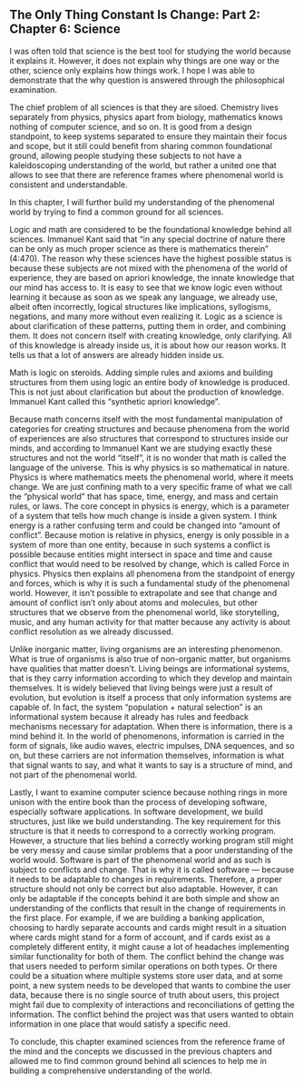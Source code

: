   
## The Only Thing Constant Is Change: Part 2: Chapter 6: Science

I was often told that science is the best tool for studying the world because it explains it. However, it does not explain why things are one way or the other, science only explains how things work. I hope I was able to demonstrate that the why question is answered through the philosophical examination.

The chief problem of all sciences is that they are siloed. Chemistry lives separately from physics, physics apart from biology, mathematics knows nothing of computer science, and so on. It is good from a design standpoint, to keep systems separated to ensure they maintain their focus and scope, but it still could benefit from sharing common foundational ground, allowing people studying these subjects to not have a kaleidoscoping understanding of the world, but rather a united one that allows to see that there are reference frames where phenomenal world is consistent and understandable.

In this chapter, I will further build my understanding of the phenomenal world by trying to find a common ground for all sciences.

Logic and math are considered to be the foundational knowledge behind all sciences. Immanuel Kant said that “in any special doctrine of nature there can be only as much proper science as there is mathematics therein” (4:470). The reason why these sciences have the highest possible status is because these subjects are not mixed with the phenomena of the world of experience, they are based on apriori knowledge, the innate knowledge that our mind has access to. It is easy to see that we know logic even without learning it because as soon as we speak any language, we already use, albeit often incorrectly, logical structures like implications, syllogisms, negations, and many more without even realizing it. Logic as a science is about clarification of these patterns, putting them in order, and combining them. It does not concern itself with creating knowledge, only clarifying. All of this knowledge is already inside us, it is about how our reason works. It tells us that a lot of answers are already hidden inside us.

Math is logic on steroids. Adding simple rules and axioms and building structures from them using logic an entire body of knowledge is produced. This is not just about clarification but about the production of knowledge. Immanuel Kant called this “synthetic apriori knowledge”.

Because math concerns itself with the most fundamental manipulation of categories for creating structures and because phenomena from the world of experiences are also structures that correspond to structures inside our minds, and according to Immanuel Kant we are studying exactly these structures and not the world “itself”, it is no wonder that math is called the language of the universe. This is why physics is so mathematical in nature. Physics is where mathematics meets the phenomenal world, where it meets change. We are just confining math to a very specific frame of what we call the “physical world” that has space, time, energy, and mass and certain rules, or laws. The core concept in physics is energy, which is a parameter of a system that tells how much change is inside a given system. I think energy is a rather confusing term and could be changed into “amount of conflict”. Because motion is relative in physics, energy is only possible in a system of more than one entity, because in such systems a conflict is possible because entities might intersect in space and time and cause conflict that would need to be resolved by change, which is called Force in physics. Physics then explains all phenomena from the standpoint of energy and forces, which is why it is such a fundamental study of the phenomenal world. However, it isn’t possible to extrapolate and see that change and amount of conflict isn’t only about atoms and molecules, but other structures that we observe from the phenomenal world, like storytelling, music, and any human activity for that matter because any activity is about conflict resolution as we already discussed.

Unlike inorganic matter, living organisms are an interesting phenomenon. What is true of organisms is also true of non-organic matter, but organisms have qualities that matter doesn’t. Living beings are informational systems, that is they carry information according to which they develop and maintain themselves. It is widely believed that living beings were just a result of evolution, but evolution is itself a process that only information systems are capable of. In fact, the system “population + natural selection” is an informational system because it already has rules and feedback mechanisms necessary for adaptation. When there is information, there is a mind behind it. In the world of phenomenons, information is carried in the form of signals, like audio waves, electric impulses, DNA sequences, and so on, but these carriers are not information themselves, information is what that signal wants to say, and what it wants to say is a structure of mind, and not part of the phenomenal world.

Lastly, I want to examine computer science because nothing rings in more unison with the entire book than the process of developing software, especially software applications. In software development, we build structures, just like we build understanding. The key requirement for this structure is that it needs to correspond to a correctly working program. However, a structure that lies behind a correctly working program still might be very messy and cause similar problems that a poor understanding of the world would. Software is part of the phenomenal world and as such is subject to conflicts and change. That is why it is called software — because it needs to be adaptable to changes in requirements. Therefore, a proper structure should not only be correct but also adaptable. However, it can only be adaptable if the concepts behind it are both simple and show an understanding of the conflicts that result in the change of requirements in the first place. For example, if we are building a banking application, choosing to hardly separate accounts and cards might result in a situation where cards might stand for a form of account, and if cards exist as a completely different entity, it might cause a lot of headaches implementing similar functionality for both of them. The conflict behind the change was that users needed to perform similar operations on both types. Or there could be a situation where multiple systems store user data, and at some point, a new system needs to be developed that wants to combine the user data, because there is no single source of truth about users, this project might fail due to complexity of interactions and reconciliations of getting the information. The conflict behind the project was that users wanted to obtain information in one place that would satisfy a specific need.

To conclude, this chapter examined sciences from the reference frame of the mind and the concepts we discussed in the previous chapters and allowed me to find common ground behind all sciences to help me in building a comprehensive understanding of the world.
